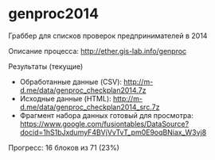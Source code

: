 genproc2014
===========

Граббер для списков проверок предпринимателей в 2014

Описание процесса: http://ether.gis-lab.info/genproc

Результаты (текущие)
  - Обработанные данные (CSV): http://m-d.me/data/genproc_checkplan2014.7z
  - Исходные данные (HTML): http://m-d.me/data/genproc_checkplan2014_src.7z
  - Фрагмент набора данных готовый для просмотра: https://www.google.com/fusiontables/DataSource?docid=1hS1bJxdumyF4BVjVvTvT_pm0E9oqBNiax_W3vj8

Прогресс: 16 блоков из 71 (23%)

